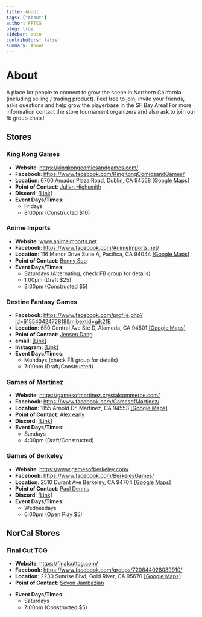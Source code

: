 ```yaml
---
title: About
tags: ["About"]
author: FFTCG
blog: true
sidebar: auto
contributors: false
summary: About
---
```




# About
A place for people to connect to grow the scene in Northern California (including selling / trading product). Feel free to join, invite your friends, asks questions and help grow the playerbase in the SF Bay Area! For more information contact the store tournament organizers and also ask to join our fb group chats!

## Stores
### King Kong Games
* **Website**: <a href="https://kingkongcomicsandgames.com/"> https://kingkongcomicsandgames.com/</a>
* **Facebook**: <a href="https://www.facebook.com/KingKongComicsandGames/"> https://www.facebook.com/KingKongComicsandGames/</a>
* **Location**: 6700 Amador Plaza Road, Dublin, CA 94568 <a href="https://goo.gl/maps/fb3rpvhf1U29viDp7">[Google Maps]</a> 
* **Point of Contact**: <a href="https://www.facebook.com/LancetheHero?eid=ARC6jGd1gPa3zZXZo1VUbSKH90Y9hK2nTG8Omoe0uD4MinYlfHNkUk3QdOaBBprdjHDx47n4YKIpTkJP">Julian Highsmith</a> 
* **Discord**: <a href="https://discord.com/channels/673661131658625024/673663787274076170"> [Link]</a> 
* **Event Days/Times**: 
    - Fridays
    - 8:00pm (Constructed $10)
  
### **Anime Imports**
* **Website**: <a href="www.animeimports.net"> www.animeimports.net</a>
* **Facebook**: <a href="https://www.facebook.com/AnimeImports.net/"> https://www.facebook.com/AnimeImports.net/</a>
* **Location**: 116 Manor Drive Suite A, Pacifica, CA 94044 <a href="https://goo.gl/maps/yiLyJ2dTm9A6BerYA">[Google Maps]</a> 
* **Point of Contact**: <a href="https://www.facebook.com/bennysoo?eid=ARDPYSoitzPXWAY-SJW5GRD_rUO84-QBWTJhnVYvubOEC7uMrjB578VKpHYgdahEi6M8yew3NUbTVsHo">Benny Soo</a> 
* **Event Days/Times**:
    - Saturdays (Alternating, check FB group for details)
    - 1:00pm (Draft $25)
    - 3:30pm (Constructed $5)

<!-- ### **Center Stage Games**
* **Website**:  <a href="www.centerstagegames.com"> www.centerstagegames.com  </a>
* **Location**: 140 E Leland Rd. Pittsburg, CA 94565 
* **Point of Contact**: <a href="https://www.facebook.com/mattmanara?eid=ARARMNrAXr2Y5EhHFcOR2mtCz2J4JTrWwkX0ieaMcJNnLeFHrOSAKdLMinB5Hhco28geLeNA1t4mm1VZ">Matt Manara</a> 
* **Event Days/Times**:
    - Sunday
    - 6:00pm (Constructed $10) -->
  
<!-- ### **CardArt**
* **Website**: <a href="https://www.svcardart.com/"> https://www.svcardart.com/</a>
* **Facebook**: <a href="https://www.facebook.com/svcardart/"> https://www.facebook.com/svcardart/</a>
* **Location**: 781 E El Camino Real Suite 100, Sunnyvale, CA 94087 <a href="https://goo.gl/maps/wvkRKUxSLRSFpL5w6">[Google Maps]</a> 
* **Point of Contact**: <a href="https://www.facebook.com/Mechaf?eid=ARAxKoU0RtHpbff-RAsfFQHVQjqIdEL7JfCDWR0d9Jmlduj3iQ9H7fXqt7PNsThEKEdHXXBjqs0jPzp1">Jordan Pang</a> 
* **Discord**: <a href="https://discord.com/channels/895013795242606603/895227871054929961">[Link]</a> 
* **Event Days/Times**:
    - Saturdays (Alternating, check FB group for details)
    - 1:00pm (Draft/Constructed) -->

### **Destine Fantasy Games**
* **Facebook**: <a href="https://www.facebook.com/profile.php?id=61554042472818&mibextid=gik2fB"> https://www.facebook.com/profile.php?id=61554042472818&mibextid=gik2fB</a>
* **Location**: 650 Central Ave Ste D, Alameda, CA 94501 <a href="https://maps.app.goo.gl/tRg13yFdXiCjEiVX8">[Google Maps]</a> 
* **Point of Contact**: <a href="https://www.facebook.com/jensen.dang">Jensen Dang</a> 
* **email**: <a href="Destinefantasygames@gmail.com">[Link]</a> 
* **Instagram**: <a href="https://www.instagram.com/destinefantasygames">[Link]</a> 
* **Event Days/Times**:
    - Mondays (check FB group for details)
    - 7:00pm (Draft/Constructed)

### **Games of Martinez**
* **Website**: <a href="https://gamesofmartinez.crystalcommerce.com/"> https://gamesofmartinez.crystalcommerce.com/</a>
* **Facebook**: <a href="https://www.facebook.com/GamesofMartinez/"> https://www.facebook.com/GamesofMartinez/</a>
* **Location**: 1155 Arnold Dr, Martinez, CA 94553 <a href="https://goo.gl/maps/XHhT1Ck7BPx5yqK8A">[Google Maps]</a> 
* **Point of Contact**: <a href="https://www.facebook.com/alex.early.965">Alex early</a> 
* **Discord**: <a href="https://discord.gg/cHEGNu2c92">[Link]</a> 
* **Event Days/Times**: 
    - Sundays
    - 4:00pm (Draft/Constructed)
  
### **Games of Berkeley**
* **Website**: <a href="https://www.gamesofberkeley.com/"> https://www.gamesofberkeley.com/</a>
* **Facebook**: <a href="https://www.facebook.com/BerkeleyGames/"> https://www.facebook.com/BerkeleyGames/</a>
* **Location**: 2510 Durant Ave Berkeley, CA 94704 <a href="https://goo.gl/maps/khweY1mnJ2U9dmEA7">[Google Maps]</a> 
* **Point of Contact**: <a href="https://www.facebook.com/paul.dennis.773">Paul Dennis</a> 
* **Discord**: <a href="https://discord.com/channels/689264919274717302/689269720687575057">[Link]</a> 
* **Event Days/Times**: 
    - Wednesdays
    - 6:00pm (Open Play $5)

<!-- ### Galaxy Games
* **Website**: <a href="https://www.galaxygamesca.com/"> https://www.galaxygamesca.com/</a>
* **Facebook**: <a href="https://www.facebook.com/galaxygamestore/"> https://www.facebook.com/galaxygamestore/</a>
* **Location**: 6715 Dublin Blvd, Unit H Dublin, CA 94568 <a href="https://maps.app.goo.gl/tXfXkw5VwaFiJViL7">[Google Maps]</a> 
* **Point of Contact**: <a href="https://www.facebook.com/people/Gavin-Scott/pfbid02Prdket8VefjL3VmqSFbD6PDhE5CBrZQBbmkqUc5EjU8skP6zdAvHoDyzF4N3Yyz3l/">Gavin Scott</a> 
* **Discord**: <a href="https://discord.com/channels/690631763051151390/690631763889750080"> [Link]</a> 
* **Event Days/Times**: 
    - Saturdays
    - 2:00pm (Free Play) -->
  
## NorCal Stores
### Final Cut TCG
* **Website**: <a href="https://finalcuttcg.com/"> https://finalcuttcg.com/</a>
* **Facebook**: <a href="https://www.facebook.com/groups/720844028089910/"> https://www.facebook.com/groups/720844028089910/</a>
* **Location**: 2230 Sunrise Blvd, Gold River, CA 95670 <a href="https://goo.gl/maps/BPBvfWnLnFwa4ovs9">[Google Maps]</a> 
* **Point of Contact**: <a href="https://www.facebook.com/groups/720844028089910/user/1011064727/">Sevon Jambazian</a> 
<!-- * **Discord**: <a href="https://discord.com/channels/673661131658625024/673663787274076170"> [Link]</a>  -->
* **Event Days/Times**: 
    - Saturdays
    - 7:00pm (Constructed $5)